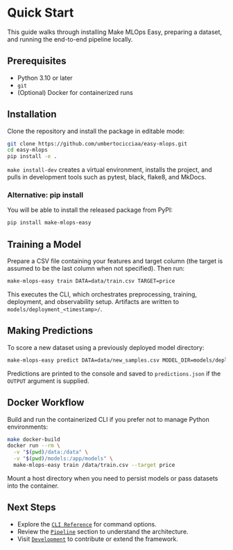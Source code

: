 # Quick Start

This guide walks through installing Make MLOps Easy, preparing a dataset, and running the end-to-end pipeline locally.

## Prerequisites

- Python 3.10 or later
- `git`
- (Optional) Docker for containerized runs

## Installation

Clone the repository and install the package in editable mode:

```bash
git clone https://github.com/umbertocicciaa/easy-mlops.git
cd easy-mlops
pip install -e .
```

`make install-dev` creates a virtual environment, installs the project, and pulls in development tools such as pytest, black, flake8, and MkDocs.

### Alternative: pip install

You will be able to install the released package from PyPI:

```bash
pip install make-mlops-easy
```

## Training a Model

Prepare a CSV file containing your features and target column (the target is assumed to be the last column when not specified). Then run:

```bash
make-mlops-easy train DATA=data/train.csv TARGET=price
```

This executes the CLI, which orchestrates preprocessing, training, deployment, and observability setup. Artifacts are written to `models/deployment_<timestamp>/`.

## Making Predictions

To score a new dataset using a previously deployed model directory:

```bash
make-mlops-easy predict DATA=data/new_samples.csv MODEL_DIR=models/deployment_20240101_120000 OUTPUT=predictions.json
```

Predictions are printed to the console and saved to `predictions.json` if the `OUTPUT` argument is supplied.

## Docker Workflow

Build and run the containerized CLI if you prefer not to manage Python environments:

```bash
make docker-build
docker run --rm \
  -v "$(pwd)/data:/data" \
  -v "$(pwd)/models:/app/models" \
  make-mlops-easy train /data/train.csv --target price
```

Mount a host directory when you need to persist models or pass datasets into the container.

## Next Steps

- Explore the [`CLI Reference`](cli.md) for command options.
- Review the [`Pipeline`](pipeline.md) section to understand the architecture.
- Visit [`Development`](development.md) to contribute or extend the framework.

